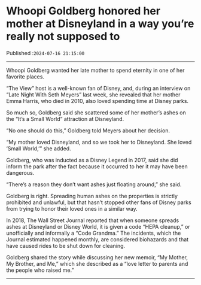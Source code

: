 # Whoopi Goldberg honored her mother at Disneyland in a way you’re really not supposed to

Published :`2024-07-16 21:15:00`

---

Whoopi Goldberg wanted her late mother to spend eternity in one of her favorite places.

“The View” host is a well-known fan of Disney, and, during an interview on “Late Night With Seth Meyers” last week, she revealed that her mother Emma Harris, who died in 2010, also loved spending time at Disney parks.

So much so, Goldberg said she scattered some of her mother’s ashes on the “It’s a Small World” attraction at Disneyland.

“No one should do this,” Goldberg told Meyers about her decision.

“My mother loved Disneyland, and so we took her to Disneyland. She loved ‘Small World,’” she added.

Goldberg, who was inducted as a Disney Legend in 2017, said she did inform the park after the fact because it occurred to her it may have been dangerous.

“There’s a reason they don’t want ashes just floating around,” she said.

Goldberg is right. Spreading human ashes on the properties is strictly prohibited and unlawful, but that hasn’t stopped other fans of Disney parks from trying to honor their loved ones in a similar way.

In 2018, The Wall Street Journal reported that when someone spreads ashes at Disneyland or Disney World, it is given a code “HEPA cleanup,” or unofficially and informally a “Code Grandma.” The incidents, which the Journal estimated happened monthly, are considered biohazards and that have caused rides to be shut down for cleaning.

Goldberg shared the story while discussing her new memoir, “My Mother, My Brother, and Me,” which she described as a “love letter to parents and the people who raised me.”

---

